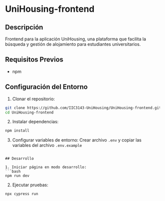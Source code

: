 # UniHousing-frontend

## Descripción
Frontend para la aplicación UniHousing, una plataforma que facilita la búsqueda y gestión de alojamiento para estudiantes universitarios.

## Requisitos Previos
- npm

## Configuración del Entorno

1. Clonar el repositorio:
```bash
git clone https://github.com/IIC3143-UniHousing/UniHousing-frontend.git
cd UniHousing-frontend
```

2. Instalar dependencias:
```bash
npm install
```

3. Configurar variables de entorno:
Crear archivo `.env` y copiar las variables del archivo `.env.example`
```

## Desarrollo

1. Iniciar página en modo desarrollo:
```bash
npm run dev
```

2. Ejecutar pruebas:
```bash
npx cypress run
```